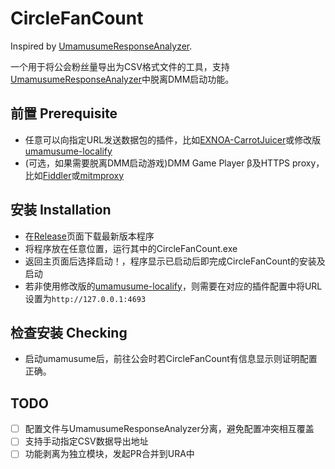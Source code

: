 # CircleFanCount

Inspired by [UmamusumeResponseAnalyzer](https://github.com/UmamusumeResponseAnalyzer/UmamusumeResponseAnalyzer).

一个用于将公会粉丝量导出为CSV格式文件的工具，支持[UmamusumeResponseAnalyzer](https://github.com/UmamusumeResponseAnalyzer/UmamusumeResponseAnalyzer)中脱离DMM启动功能。

## 前置 Prerequisite
* 任意可以向指定URL发送数据包的插件，比如[EXNOA-CarrotJuicer](https://github.com/CNA-Bld/EXNOA-CarrotJuicer)或修改版[umamusume-localify](https://github.com/EtherealAO/umamusume-localify)
* (可选，如果需要脱离DMM启动游戏)DMM Game Player β及HTTPS proxy，比如[Fiddler](https://www.telerik.com/fiddler/fiddler-classic)或[mitmproxy](https://mitmproxy.org/)

## 安装 Installation
* 在[Release](https://github.com/LoveCany/CircleFanCount/releases)页面下载最新版本程序
* 将程序放在任意位置，运行其中的CircleFanCount.exe
* 返回主页面后选择启动！，程序显示已启动后即完成CircleFanCount的安装及启动
* 若非使用修改版的[umamusume-localify](https://github.com/EtherealAO/umamusume-localify)，则需要在对应的插件配置中将URL设置为`http://127.0.0.1:4693`

## 检查安装 Checking
* 启动umamusume后，前往公会时若CircleFanCount有信息显示则证明配置正确。

## TODO

- [ ] 配置文件与UmamusumeResponseAnalyzer分离，避免配置冲突相互覆盖
- [ ] 支持手动指定CSV数据导出地址
- [ ] 功能剥离为独立模块，发起PR合并到URA中
